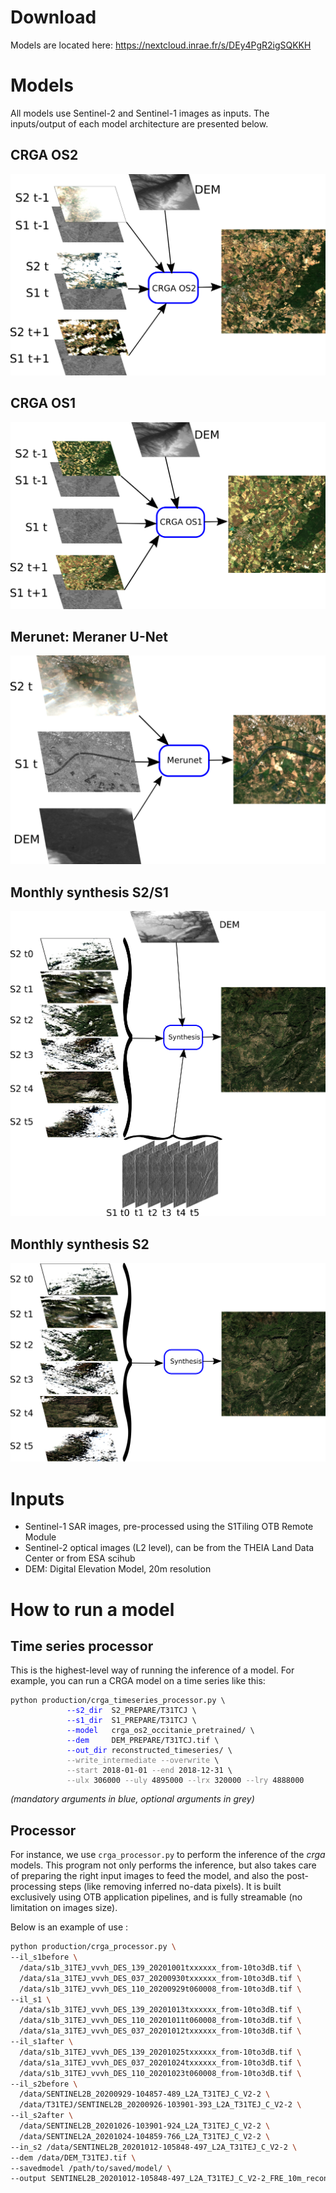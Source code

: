# Download
Models are located here: https://nextcloud.inrae.fr/s/DEy4PgR2igSQKKH

# Models

All models use Sentinel-2 and Sentinel-1 images as inputs. The inputs/output of each model architecture are presented below.

## CRGA OS2
![](images/crga_os2_pretrained_model.png)


## CRGA OS1
![](images/crga_os1_pretrained_model.png)


## Merunet: Meraner U-Net
![](images/merunet_pretrained_model.png)


## Monthly synthesis S2/S1
![](images/monthly_synthesis_s2s1_pretrained_model.png)

## Monthly synthesis S2
![](images/monthly_synthesis_s2_pretrained_model.png)

# Inputs

- Sentinel-1 SAR images, pre-processed using the S1Tiling OTB Remote Module
- Sentinel-2 optical images (L2 level), can be from the THEIA Land Data Center or from ESA scihub
- DEM: Digital Elevation Model, 20m resolution

# How to run a model

## Time series processor
This is the highest-level way of running the inference of a model. For example, you can run a CRGA model on a time series like this:

<pre><code>python production/crga_timeseries_processor.py \
<span style="padding:0 0 0 90px;color:blue">--s2_dir</span>  S2_PREPARE/T31TCJ \
<span style="padding:0 0 0 90px;color:blue">--s1_dir</span>  S1_PREPARE/T31TCJ \
<span style="padding:0 0 0 90px;color:blue">--model</span>   crga_os2_occitanie_pretrained/ \
<span style="padding:0 0 0 90px;color:blue">--dem</span>     DEM_PREPARE/T31TCJ.tif \
<span style="padding:0 0 0 90px;color:blue">--out_dir</span> reconstructed_timeseries/ \
<span style="padding:0 0 0 90px;color:grey">--write_intermediate --overwrite</span> \
<span style="padding:0 0 0 90px;color:grey">--start</span> 2018-01-01 <span style="color:grey">--end</span> 2018-12-31 \
<span style="padding:0 0 0 90px;color:grey">--ulx</span> 306000 <span style="color:grey">--uly</span> 4895000 <span style="color:grey">--lrx</span> 320000 <span style="color:grey">--lry</span> 4888000
</code></pre>
*(mandatory arguments in blue, optional arguments in grey)*


## Processor
For instance, we use `crga_processor.py` to perform the inference of the *crga* models.
This program not only performs the inference, but also takes care of preparing the right input images to feed the model, and also the post-processing steps (like removing inferred no-data pixels).
It is built exclusively using OTB application pipelines, and is fully streamable (no limitation on images size).

Below is an example of use : 

```bash
python production/crga_processor.py \
--il_s1before \
  /data/s1b_31TEJ_vvvh_DES_139_20201001txxxxxx_from-10to3dB.tif \
  /data/s1a_31TEJ_vvvh_DES_037_20200930txxxxxx_from-10to3dB.tif \
  /data/s1b_31TEJ_vvvh_DES_110_20200929t060008_from-10to3dB.tif \
--il_s1 \
  /data/s1b_31TEJ_vvvh_DES_139_20201013txxxxxx_from-10to3dB.tif \
  /data/s1b_31TEJ_vvvh_DES_110_20201011t060008_from-10to3dB.tif \
  /data/s1a_31TEJ_vvvh_DES_037_20201012txxxxxx_from-10to3dB.tif \
--il_s1after \
  /data/s1b_31TEJ_vvvh_DES_139_20201025txxxxxx_from-10to3dB.tif \
  /data/s1a_31TEJ_vvvh_DES_037_20201024txxxxxx_from-10to3dB.tif \
  /data/s1b_31TEJ_vvvh_DES_110_20201023t060008_from-10to3dB.tif \
--il_s2before \
  /data/SENTINEL2B_20200929-104857-489_L2A_T31TEJ_C_V2-2 \
  /data/T31TEJ/SENTINEL2B_20200926-103901-393_L2A_T31TEJ_C_V2-2 \
--il_s2after \
  /data/SENTINEL2B_20201026-103901-924_L2A_T31TEJ_C_V2-2 \
  /data/SENTINEL2A_20201024-104859-766_L2A_T31TEJ_C_V2-2 \
--in_s2 /data/SENTINEL2B_20201012-105848-497_L2A_T31TEJ_C_V2-2 \
--dem /data/DEM_T31TEJ.tif \
--savedmodel /path/to/saved/model/ \
--output SENTINEL2B_20201012-105848-497_L2A_T31TEJ_C_V2-2_FRE_10m_reconstructed.tif
```
